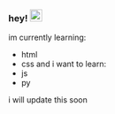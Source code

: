### hey! <img src="https://media.giphy.com/media/hvRJCLFzcasrR4ia7z/giphy.gif" width="22">

im currently learning:
  - html
  - css
and i want to learn:
  - js
  - py

i will update this soon
